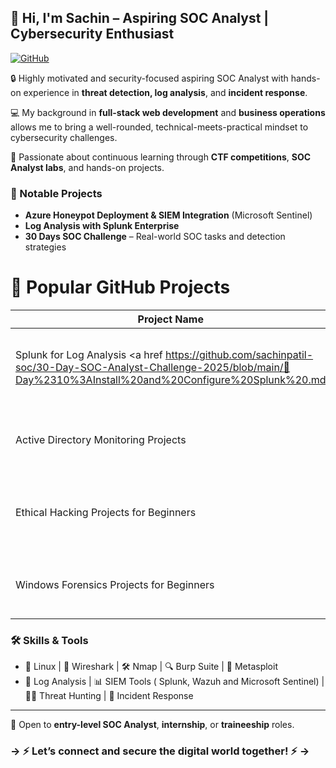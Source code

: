 ## 👋 Hi, I'm Sachin – Aspiring SOC Analyst | Cybersecurity Enthusiast

[![GitHub](https://img.shields.io/badge/GitHub-100000?style=for-the-badge&logo=github&logoColor=white)](https://github.com/sachinpatil-soc)

🔒 Highly motivated and security-focused aspiring SOC Analyst with hands-on experience in **threat detection, log analysis**, and **incident response**.

💻 My background in **full-stack web development** and **business operations** allows me to bring a well-rounded, technical-meets-practical mindset to cybersecurity challenges.

🎯 Passionate about continuous learning through **CTF competitions**, **SOC Analyst labs**, and hands-on projects.

### 🚀 Notable Projects
- **Azure Honeypot Deployment & SIEM Integration** (Microsoft Sentinel)
- **Log Analysis with Splunk Enterprise**
- **30 Days SOC Challenge** – Real-world SOC tasks and detection strategies

# 🚀 Popular GitHub Projects

| Project Name                            | Description                                                              |
|----------------------------------------|--------------------------------------------------------------------------|
| Splunk for Log Analysis <a href https://github.com/sachinpatil-soc/30-Day-SOC-Analyst-Challenge-2025/blob/main/🚀Day%2310%3AInstall%20and%20Configure%20Splunk%20.md </a>               | A comprehensive lab for mastering SIEM and log analysis.                 |
| Active Directory Monitoring Projects   | Monitoring Active Directory events and security alerts.                  |
| Ethical Hacking Projects for Beginners | Hands-on projects for ethical hacking and penetration testing.           |
| Windows Forensics Projects for Beginners | Practical exercises on Windows forensics and analysis.                  |









### 🛠️ Skills & Tools
- 🐧 Linux | 📡 Wireshark | 🛠️ Nmap | 🔍 Burp Suite | 🎯 Metasploit  
- 🔐 Log Analysis | 📊 SIEM Tools ( Splunk, Wazuh and Microsoft Sentinel)  | 👨‍💻 Threat Hunting | 🚨 Incident Response

---

📩 Open to **entry-level SOC Analyst**, **internship**, or **traineeship** roles.  

### -> ⚡ Let’s connect and secure the digital world together!  ⚡ ->


